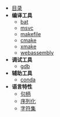 
- [目录](tools/README.md)
- **编译工具**
    - [bat](tools/chapter/bat.md)
    - [msvc](tools/chapter/msvc.md)
    - [makefile](tools/chapter/makefile.md)
    - [cmake](tools/chapter/cmake.md)
    - [xmake](tools/chapter/xmake.md)
    - [webassembly](tools/chapter/Webassembly.md)
- **调试工具**
    - [gdb](https://spite-triangle.github.io/computer_tools/#/./LinuxCommand/chapter/gdb)
- **辅助工具**
    - [conda](tools/chapter/conda.md)
- **语言特性**
    - [句柄](tools/chapter/handle.md)
    - [序列化](tools/chapter/Serialization.md)
    - [字符集](tools/chapter/charset.md)


